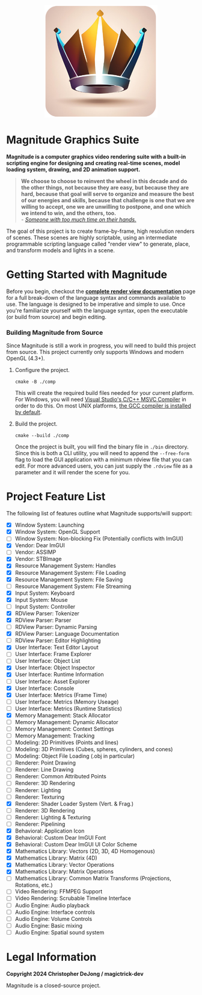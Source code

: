 <p align="center">
  <img src="assets/icons/app.png" width="300px" />
</p>

# Magnitude Graphics Suite

**Magnitude is a computer graphics video rendering suite with a built-in scripting
engine for designing and creating real-time scenes, model loading system, drawing, and 2D
animation support.**

> **We choose to choose to reinvent the wheel in this decade and do the other things, not because they
> are easy, but because they are hard, because that goal will serve to organize and measure the best of our energies 
> and skills, because that challenge is one that we are willing to accept, one we are unwilling to postpone, and one 
> which we intend to win, and the others, too.**<br/>
> \- <cite>[Someone with too much time on their hands.](https://github.com/magictrick-dev)</cite>

The goal of this project is to create frame-by-frame, high resolution renders of
scenes. These scenes are highly scriptable, using an intermediate programmable
scripting language called "render view" to generate, place, and transform models and
lights in a scene.

# Getting Started with Magnitude

Before you begin, checkout the **[complete render view documentation](./RDVIEWS.md)** page
for a full break-down of the language syntax and commands available to use. The language
is designed to be imperative and simple to use. Once you're familiarize yourself with the
language syntax, open the executable (or build from source) and begin editing.

### Building Magnitude from Source

Since Magnitude is still a work in progress, you will need to build this project
from source. This project currently only supports Windows and modern OpenGL (4.3+).

1. Configure the project.

    ```
    cmake -B ./comp
    ```

    This will create the required build files needed for your current platform. For
    Windows, you will need [Visual Studio's C/C++ MSVC Compiler](https://visualstudio.microsoft.com/#vs-section)
    in order to do this. On most UNIX platforms, [the GCC compiler is installed by default](https://gcc.gnu.org/).

2.  Build the project.

    ```
    cmake --build ./comp
    ```

    Once the project is built, you will find the binary file in `./bin` directory.
    Since this is both a CLI utility, you will need to append the `--free-form`
    flag to load the GUI application with a minimum rdview file that you can edit.
    For more advanced users, you can just supply the `.rdview` file as a parameter
    and it will render the scene for you.

# Project Feature List

The following list of features outline what Magnitude supports/will support:

- [X] Window System: Launching
- [X] Window System: OpenGL Support
- [ ] Window System: Non-blocking Fix (Potentially conflicts with ImGUI)
- [X] Vendor: Dear ImGUI
- [ ] Vendor: ASSIMP
- [X] Vendor: STBImage
- [X] Resource Management System: Handles
- [X] Resource Management System: File Loading
- [X] Resource Management System: File Saving
- [ ] Resource Management System: File Streaming
- [X] Input System: Keyboard
- [X] Input System: Mouse
- [ ] Input System: Controller
- [X] RDView Parser: Tokenizer
- [X] RDView Parser: Parser
- [ ] RDView Parser: Dynamic Parsing
- [X] RDView Parser: Language Documentation
- [ ] RDView Parser: Editor Highlighting
- [X] User Interface: Text Editor Layout
- [ ] User Interface: Frame Explorer
- [ ] User Interface: Object List
- [X] User Interface: Object Inspector
- [X] User Interface: Runtime Information
- [ ] User Interface: Asset Explorer
- [X] User Interface: Console
- [X] User Interface: Metrics (Frame Time)
- [ ] User Interface: Metrics (Memory Useage)
- [ ] User Interface: Metrics (Runtime Statistics)
- [X] Memory Management: Stack Allocator
- [ ] Memory Management: Dynamic Allocator
- [ ] Memory Management: Context Settings
- [ ] Memory Management: Tracking
- [ ] Modeling: 2D Primitives (Points and lines)
- [ ] Modeling: 3D Primitives (Cubes, spheres, cylinders, and cones)
- [ ] Modeling: Object File Loading (.obj in particular)
- [ ] Renderer: Point Drawing
- [ ] Renderer: Line Drawing
- [ ] Renderer: Common Attributed Points
- [ ] Renderer: 3D Rendering
- [ ] Renderer: Lighting
- [ ] Renderer: Texturing
- [X] Renderer: Shader Loader System (Vert. & Frag.)
- [ ] Renderer: 3D Rendering
- [ ] Renderer: Lighting & Texturing
- [ ] Renderer: Pipelining
- [X] Behavioral: Application Icon
- [X] Behavioral: Custom Dear ImGUI Font
- [X] Behavioral: Custom Dear ImGUI UI Color Scheme
- [X] Mathematics Library: Vectors (2D, 3D, 4D Homogenous)
- [X] Mathematics Library: Matrix (4D)
- [X] Mathematics Library: Vector Operations
- [X] Mathematics Library: Matrix Operations
- [ ] Mathematics Library: Common Matrix Transforms (Projections, Rotations, etc.)
- [ ] Video Rendering: FFMPEG Support
- [ ] Video Rendering: Scrubable Timeline Interface
- [ ] Audio Engine: Audio playback
- [ ] Audio Engine: Interface controls
- [ ] Audio Engine: Volume Controls
- [ ] Audio Engine: Basic mixing
- [ ] Audio Engine: Spatial sound system

# Legal Information

**Copyright 2024 Christopher DeJong / magictrick-dev**

Magnitude is a closed-source project.